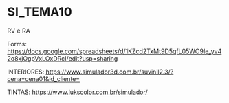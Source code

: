 # SI_TEMA10
RV e RA

Forms: https://docs.google.com/spreadsheets/d/1KZcd2TxMt9D5qfL05WO9Ie_yv42o8xjOgpVxLOxDRcI/edit?usp=sharing

INTERIORES:
https://www.simulador3d.com.br/suvinil2.3/?cena=cena01&id_cliente=

TINTAS:
https://www.lukscolor.com.br/simulador/
